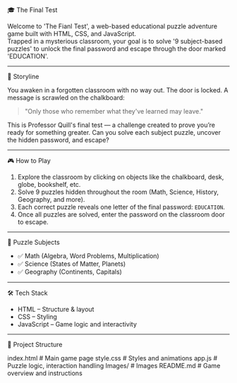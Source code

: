 🎓 The Final Test

Welcome to 'The Fianl Test', a web-based educational puzzle adventure game built with HTML, CSS, and JavaScript.  
Trapped in a mysterious classroom, your goal is to solve '9 subject-based puzzles' to unlock the final password and escape through the door marked 'EDUCATION'.

---

📖 Storyline

You awaken in a forgotten classroom with no way out. The door is locked. A message is scrawled on the chalkboard:

> "Only those who remember what they've learned may leave."

This is Professor Quill's final test — a challenge created to prove you’re ready for something greater. Can you solve each subject puzzle, uncover the hidden password, and escape?

---

🎮 How to Play

1. Explore the classroom by clicking on objects like the chalkboard, desk, globe, bookshelf, etc.
2. Solve 9 puzzles hidden throughout the room (Math, Science, History, Geography, and more).
3. Each correct puzzle reveals one letter of the final password: `EDUCATION`.
4. Once all puzzles are solved, enter the password on the classroom door to escape.

---

🧠 Puzzle Subjects

- ✅ Math (Algebra, Word Problems, Multiplication)
- ✅ Science (States of Matter, Planets)
- ✅ Geography (Continents, Capitals)


---

🛠️ Tech Stack

- HTML – Structure & layout
- CSS – Styling 
- JavaScript – Game logic and interactivity

---

📂 Project Structure

 index.html          # Main game page
 style.css           # Styles and animations
 app.js           # Puzzle logic, interaction handling
 Images/             # Images
 README.md           # Game overview and instructions
